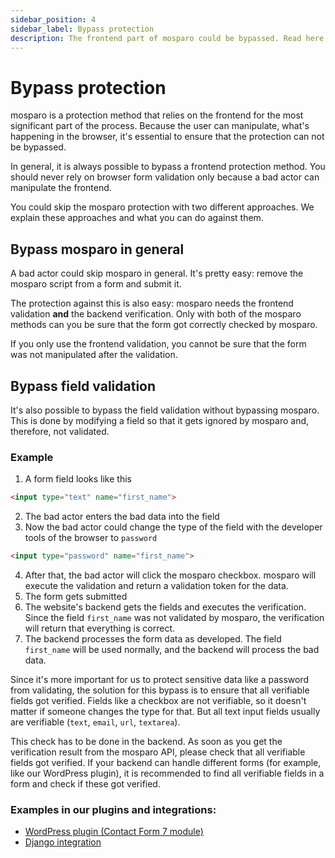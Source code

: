 ```yaml
---
sidebar_position: 4
sidebar_label: Bypass protection
description: The frontend part of mosparo could be bypassed. Read here how to protect your form.
---
```


# Bypass protection

mosparo is a protection method that relies on the frontend for the most significant part of the process. Because the user can manipulate, what's happening in the browser, it's essential to ensure that the protection can not be bypassed.

In general, it is always possible to bypass a frontend protection method. You should never rely on browser form validation only because a bad actor can manipulate the frontend.

You could skip the mosparo protection with two different approaches. We explain these approaches and what you can do against them.

## Bypass mosparo in general

A bad actor could skip mosparo in general. It's pretty easy: remove the mosparo script from a form and submit it.

The protection against this is also easy: mosparo needs the frontend validation **and** the backend verification. Only with both of the mosparo methods can you be sure that the form got correctly checked by mosparo.

If you only use the frontend validation, you cannot be sure that the form was not manipulated after the validation.

## Bypass field validation

It's also possible to bypass the field validation without bypassing mosparo. This is done by modifying a field so that it gets ignored by mosparo and, therefore, not validated.

### Example

1. A form field looks like this
```html
<input type="text" name="first_name">
```
2. The bad actor enters the bad data into the field
3. Now the bad actor could change the type of the field with the developer tools of the browser to `password`
```html
<input type="password" name="first_name">
```
4. After that, the bad actor will click the mosparo checkbox. mosparo will execute the validation and return a validation token for the data.
5. The form gets submitted
6. The website's backend gets the fields and executes the verification. Since the field `first_name` was not validated by mosparo, the verification will return that everything is correct.
7. The backend processes the form data as developed. The field `first_name` will be used normally, and the backend will process the bad data.

Since it's more important for us to protect sensitive data like a password from validating, the solution for this bypass is to ensure that all verifiable fields got verified. Fields like a checkbox are not verifiable, so it doesn't matter if someone changes the type for that. But all text input fields usually are verifiable (`text`, `email`, `url`, `textarea`).

This check has to be done in the backend. As soon as you get the verification result from the mosparo API, please check that all verifiable fields got verified. If your backend can handle different forms (for example, like our WordPress plugin), it is recommended to find all verifiable fields in a form and check if these got verified.

### Examples in our plugins and integrations:

- [WordPress plugin (Contact Form 7 module)](https://github.com/mosparo/wordpress-plugin/blob/master/src/MosparoIntegration/Module/ContactForm7/MosparoField.php#L122)
- [Django integration](https://github.com/mosparo/django-integration/blob/master/mosparo_django/fields.py#L83)